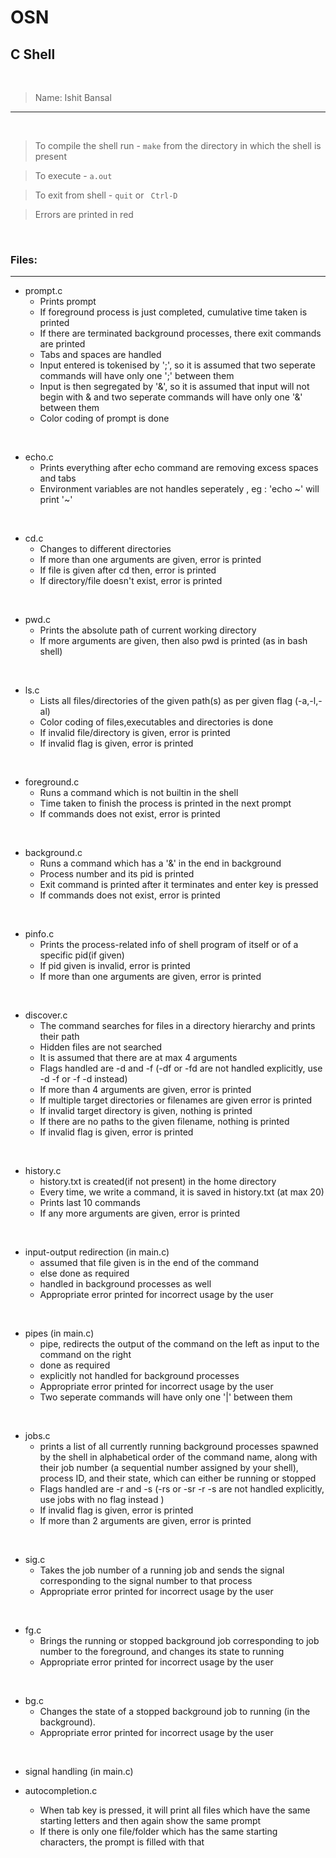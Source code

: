 # OSN
## C Shell
<br>

> Name: Ishit Bansal

----

<br>

> To compile the shell run - ``` make ``` from the directory in which the shell is present

> To execute - ``` a.out ```   

> To exit from shell - ``` quit ``` or ``` Ctrl-D```

> Errors are printed in red

<br>

### Files: 
----

- prompt.c
    - Prints prompt
    - If foreground process is just completed, cumulative time taken is printed
    - If there are terminated background processes, there exit commands are printed
    - Tabs and spaces are handled
    - Input entered is tokenised by ';', so it is assumed that two seperate commands will have only one ';' between them
    - Input is then segregated by '&', so it is assumed that input will not begin with & and two seperate commands will have only one '&' between them
    - Color coding of prompt is done

<br>

- echo.c
    - Prints everything after echo command are removing excess spaces and tabs
    - Environment variables are not handles seperately , eg : 'echo ~' will print '~'

<br>

- cd.c
    - Changes to different directories
    - If more than one arguments are given, error is printed
    - If file is given after cd then, error is printed
    - If directory/file doesn't exist, error is printed

<br>

- pwd.c
    - Prints the absolute path of current working directory
    - If more arguments are given, then also pwd is printed (as in bash shell)

<br>

- ls.c
    - Lists all files/directories of the given path(s) as per given flag (-a,-l,-al)
    - Color coding of files,executables and directories is done
    - If invalid file/directory is given, error is printed
    - If invalid flag is given, error is printed

<br>

- foreground.c
    - Runs a command which is not builtin in the shell
    - Time taken to finish the process is printed in the next prompt
    - If commands does not exist, error is printed

<br>

- background.c
    - Runs a command which has a '&' in the end in background
    - Process number and its pid is printed
    - Exit command is printed after it terminates and enter key is pressed
    - If commands does not exist, error is printed

<br>

- pinfo.c
    - Prints the process-related info of shell program of itself or of a specific pid(if given)
    - If pid given is invalid, error is printed
    - If more than one arguments are given, error is printed

<br>

- discover.c
    - The command searches for files in a directory hierarchy and prints their path
    - Hidden files are not searched
    - It is assumed that there are at max 4 arguments
    - Flags handled are -d and -f (-df or -fd are not handled explicitly, use -d -f or -f -d instead)
    - If more than 4 arguments are given, error is printed
    - If multiple target directories or filenames are given error is printed
    - If invalid target directory is given, nothing is printed
    - If there are no paths to the given filename, nothing is printed
    - If invalid flag is given, error is printed

<br>

- history.c
    - history.txt is created(if not present) in the home directory
    - Every time, we write a command, it is saved in history.txt (at max 20)
    - Prints last 10 commands
    - If any more arguments are given, error is printed

<br>

- input-output redirection (in main.c)
    - assumed that file given is in the end of the command
    - else done as required
    - handled in background processes as well
    - Appropriate error printed for incorrect usage by the user

<br>

- pipes (in main.c)
    - pipe, redirects the output of the command on the left as input to the command on the right
    - done as required
    - explicitly not handled for background processes
    - Appropriate error printed for incorrect usage by the user
    - Two seperate commands will have only one '|' between them

<br>

- jobs.c
    - prints a list of all currently running background processes spawned by the shell in alphabetical order of the command name, along with their job number (a sequential number assigned by your shell), process ID, and their state, which can either be running or stopped
    - Flags handled are -r and -s (-rs or -sr -r -s are not handled explicitly, use jobs with no flag instead )
    - If invalid flag is given, error is printed
    - If more than 2 arguments are given, error is printed

<br>

- sig.c
    - Takes the job number of a running job and sends the signal corresponding to the signal number to that process
    - Appropriate error printed for incorrect usage by the user

<br>

- fg.c
    - Brings the running or stopped background job corresponding to job number to the foreground, and changes its state to running    
    - Appropriate error printed for incorrect usage by the user

<br>

- bg.c
    - Changes the state of a stopped background job to running (in the background).
    - Appropriate error printed for incorrect usage by the user

<br>

- signal handling (in main.c)

-  autocompletion.c 
    - When tab key is pressed, it will print all files which have the same starting letters and then again show the same prompt
    - If there is only one file/folder which has the same starting characters, the prompt is filled with that